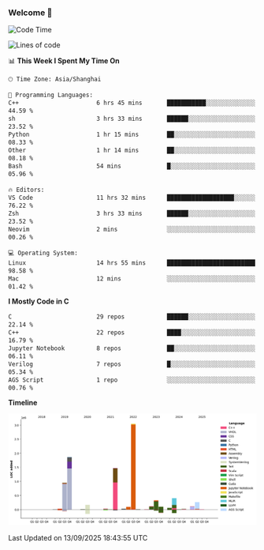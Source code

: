 ### Welcome 👋

<!--START_SECTION:waka-->
![Code Time](http://img.shields.io/badge/Code%20Time-2%2C131%20hrs%2029%20mins-blue)

![Lines of code](https://img.shields.io/badge/From%20Hello%20World%20I%27ve%20Written-9.1%20million%20lines%20of%20code-blue)

📊 **This Week I Spent My Time On** 

```text
🕑︎ Time Zone: Asia/Shanghai

💬 Programming Languages: 
C++                      6 hrs 45 mins       ███████████░░░░░░░░░░░░░░   44.59 % 
sh                       3 hrs 33 mins       ██████░░░░░░░░░░░░░░░░░░░   23.52 % 
Python                   1 hr 15 mins        ██░░░░░░░░░░░░░░░░░░░░░░░   08.33 % 
Other                    1 hr 14 mins        ██░░░░░░░░░░░░░░░░░░░░░░░   08.18 % 
Bash                     54 mins             █░░░░░░░░░░░░░░░░░░░░░░░░   05.96 % 

🔥 Editors: 
VS Code                  11 hrs 32 mins      ███████████████████░░░░░░   76.22 % 
Zsh                      3 hrs 33 mins       ██████░░░░░░░░░░░░░░░░░░░   23.52 % 
Neovim                   2 mins              ░░░░░░░░░░░░░░░░░░░░░░░░░   00.26 % 

💻 Operating System: 
Linux                    14 hrs 55 mins      █████████████████████████   98.58 % 
Mac                      12 mins             ░░░░░░░░░░░░░░░░░░░░░░░░░   01.42 % 
```

**I Mostly Code in C** 

```text
C                        29 repos            ██████░░░░░░░░░░░░░░░░░░░   22.14 % 
C++                      22 repos            ████░░░░░░░░░░░░░░░░░░░░░   16.79 % 
Jupyter Notebook         8 repos             ██░░░░░░░░░░░░░░░░░░░░░░░   06.11 % 
Verilog                  7 repos             █░░░░░░░░░░░░░░░░░░░░░░░░   05.34 % 
AGS Script               1 repo              ░░░░░░░░░░░░░░░░░░░░░░░░░   00.76 % 
```



**Timeline**

![Lines of Code chart](https://raw.githubusercontent.com/Bohan-hu/Bohan-hu/master/assets/bar_graph.png)


 Last Updated on 13/09/2025 18:43:55 UTC
<!--END_SECTION:waka-->



